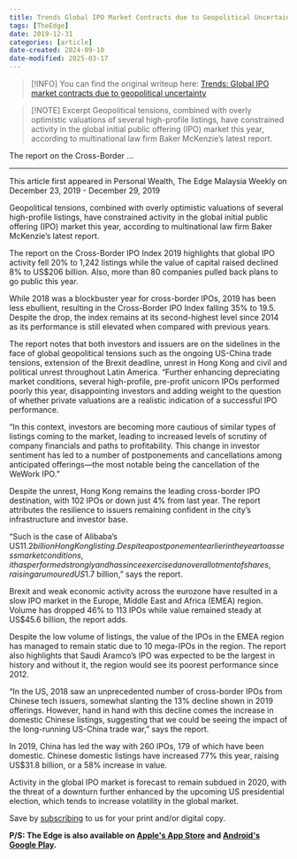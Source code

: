 ```yaml
---
title: Trends Global IPO Market Contracts due to Geopolitical Uncertainty
tags: [TheEdge]
date: 2019-12-31
categories: [article]
date-created: 2024-09-10
date-modified: 2025-03-17
---
```


> [!INFO] You can find the original writeup here:
> [Trends: Global IPO market contracts due to geopolitical uncertainty](theedgemalaysia.com)

> [!NOTE] Excerpt
> Geopolitical tensions, combined with overly optimistic valuations of several high-profile listings, have constrained activity in the global initial public offering (IPO) market this year, according to multinational law firm Baker McKenzie’s latest report.

The report on the Cross-Border …

---

This article first appeared in Personal Wealth, The Edge Malaysia Weekly on December 23, 2019 - December 29, 2019

Geopolitical tensions, combined with overly optimistic valuations of several high-profile listings, have constrained activity in the global initial public offering (IPO) market this year, according to multinational law firm Baker McKenzie’s latest report.

The report on the Cross-Border IPO Index 2019 highlights that global IPO activity fell 20% to 1,242 listings while the value of capital raised declined 8% to US$206 billion. Also, more than 80 companies pulled back plans to go public this year.

While 2018 was a blockbuster year for cross-border IPOs, 2019 has been less ebullient, resulting in the Cross-Border IPO Index falling 35% to 19.5. Despite the drop, the index remains at its second-highest level since 2014 as its performance is still elevated when compared with previous years.

The report notes that both investors and issuers are on the sidelines in the face of global geopolitical tensions such as the ongoing US-China trade tensions, extension of the Brexit deadline, unrest in Hong Kong and civil and political unrest throughout Latin America. “Further enhancing depreciating market conditions, several high-profile, pre-profit unicorn IPOs performed poorly this year, disappointing investors and adding weight to the question of whether private valuations are a realistic indication of a successful IPO performance.

“In this context, investors are becoming more cautious of similar types of listings coming to the market, leading to increased levels of scrutiny of company financials and paths to profitability. This change in investor sentiment has led to a number of postponements and cancellations among anticipated offerings—the most notable being the cancellation of the WeWork IPO.”

Despite the unrest, Hong Kong remains the leading cross-border IPO destination, with 102 IPOs or down just 4% from last year. The report attributes the resilience to issuers remaining confident in the city’s infrastructure and investor base.

“Such is the case of Alibaba’s US$11.2 billion Hong Kong listing. Despite a postponement earlier in the year to assess market conditions, it has performed strongly and has since exercised an overallotment of shares, raising a rumoured US$1.7 billion,” says the report.

Brexit and weak economic activity across the eurozone have resulted in a slow IPO market in the Europe, Middle East and Africa (EMEA) region. Volume has dropped 46% to 113 IPOs while value remained steady at US$45.6 billion, the report adds.

Despite the low volume of listings, the value of the IPOs in the EMEA region has managed to remain static due to 10 mega-IPOs in the region. The report also highlights that Saudi Aramco’s IPO was expected to be the largest in history and without it, the region would see its poorest performance since 2012.

“In the US, 2018 saw an unprecedented number of cross-border IPOs from Chinese tech issuers, somewhat slanting the 13% decline shown in 2019 offerings. However, hand in hand with this decline comes the increase in domestic Chinese listings, suggesting that we could be seeing the impact of the long-running US-China trade war,” says the report.

In 2019, China has led the way with 260 IPOs, 179 of which have been domestic. Chinese domestic listings have increased 77% this year, raising US$31.8 billion, or a 58% increase in value.

Activity in the global IPO market is forecast to remain subdued in 2020, with the threat of a downturn further enhanced by the upcoming US presidential election, which tends to increase volatility in the global market.

Save by [subscribing](https://subscribe.theedgemalaysia.com/) to us for your print and/or digital copy.

**P/S: The Edge is also available on [Apple's App Store](https://itunes.apple.com/us/app/the-edge-markets/id990567068?ls=1&mt=8) and [Android's Google Play](https://play.google.com/store/apps/details?id=com.bizedge.theedgemarkets.malaysia).**
